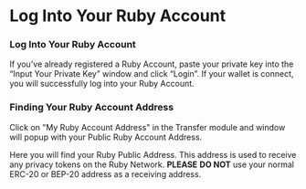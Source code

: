 # Log Into Your Ruby Account

### Log Into Your Ruby Account

If you've already registered a Ruby Account, paste your private key into the “Input Your Private Key” window and click “Login”. If your wallet is connect, you will successfully log into your Ruby Account.

### Finding Your Ruby Account Address

Click on "My Ruby Account Address" in the Transfer module and window will popup with your Public Ruby Account Address.

Here you will find your Ruby Public Address. This address is used to receive any privacy tokens on the Ruby Network. **PLEASE** **DO NOT** use your normal ERC-20 or BEP-20 address as a receiving address.
